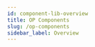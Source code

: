 ```yaml
---
id: component-lib-overview
title: OP Components
slug: /op-components
sidebar_label: Overview
---
```

